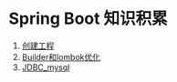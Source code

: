 # Spring Boot 知识积累

1. [创建工程](创建工程.md)
2. [Builder和lombok优化](Builder和lombok优化.md)
3. [JDBC_mysql](JDBC_mysql.md)